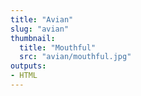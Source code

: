 ```yaml
---
title: "Avian"
slug: "avian"
thumbnail:
  title: "Mouthful"
  src: "avian/mouthful.jpg"
outputs:
- HTML
---
```

